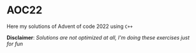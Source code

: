 # AOC22
Here my solutions of Advent of code 2022 using `C++`

**Disclaimer**: *Solutions are not optimized at all, I'm doing these exercises just for fun*
